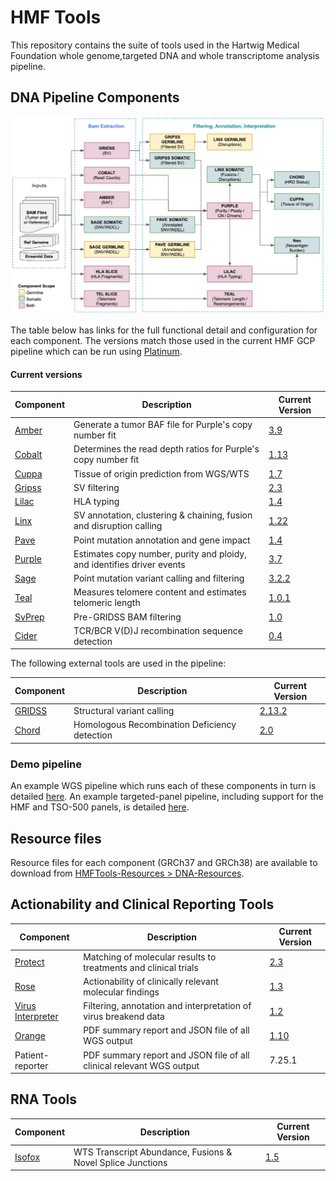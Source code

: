 # HMF Tools

This repository contains the suite of tools used in the Hartwig Medical Foundation whole genome,targeted DNA and whole transcriptome analysis pipeline.  

## DNA Pipeline Components

![HMF_Pipeline](./pipeline/hmf_tools_pipeline.png)

The table below has links for the full functional detail and configuration for each component. The versions match those used in the current HMF GCP pipeline which can be run using [Platinum](https://github.com/hartwigmedical/platinum).

#### Current versions
| Component                     | Description                                                            | Current Version                                                               |
|-------------------------------|------------------------------------------------------------------------|-------------------------------------------------------------------------------|
| [Amber](./amber/README.md)    | Generate a tumor BAF file for Purple's copy number fit                 | [3.9](https://github.com/hartwigmedical/hmftools/releases/tag/amber-v3.9)     |
| [Cobalt](./cobalt/README.md)  | Determines the read depth ratios for Purple's copy number fit          | [1.13](https://github.com/hartwigmedical/hmftools/releases/tag/cobalt-v1.13)  |
| [Cuppa](./cuppa/README.md)    | Tissue of origin prediction from WGS/WTS                               | [1.7](https://github.com/hartwigmedical/hmftools/releases/tag/cuppa-v1.7)     |
| [Gripss](./gripss/README.md)  | SV filtering                                                           | [2.3](https://github.com/hartwigmedical/hmftools/releases/tag/gripss-v2.3.2)  |
| [Lilac](./lilac/README.md)    | HLA typing                                                             | [1.4](https://github.com/hartwigmedical/hmftools/releases/tag/lilac-v1.4.1)   |
| [Linx](./linx/README.md)      | SV annotation, clustering & chaining, fusion and disruption calling    | [1.22](https://github.com/hartwigmedical/hmftools/releases/tag/linx-v1.22)    |
| [Pave](./pave/README.md)      | Point mutation annotation and gene impact                              | [1.4](https://github.com/hartwigmedical/hmftools/releases/tag/pave-v1.4)      |
| [Purple](./purple/README.md)  | Estimates copy number, purity and ploidy, and identifies driver events | [3.7](https://github.com/hartwigmedical/hmftools/releases/tag/purple-v3.7.2)  |
| [Sage](./sage/README.md)      | Point mutation variant calling and filtering                           | [3.2.2](https://github.com/hartwigmedical/hmftools/releases/tag/sage-v3.2.2)  |
| [Teal](./teal/README.md)      | Measures telomere content and estimates telomeric length               | [1.0.1](https://github.com/hartwigmedical/hmftools/releases/tag/teal-v1.0.1)  |
| [SvPrep](./sv-prep/README.md) | Pre-GRIDSS BAM filtering                                               | [1.0](https://github.com/hartwigmedical/hmftools/releases/tag/sv-prep-v1.0.1) |
| [Cider](./cider/README.md)    | TCR/BCR V(D)J recombination sequence detection                         | [0.4](https://github.com/hartwigmedical/hmftools/releases/tag/cider-v0.4)     |

The following external tools are used in the pipeline:

| Component                                        | Description                                   | Current Version                                                       |
|--------------------------------------------------|-----------------------------------------------|-----------------------------------------------------------------------|
| [GRIDSS](https://github.com/PapenfussLab/gridss) | Structural variant calling                    | [2.13.2](https://github.com/PapenfussLab/gridss/releases/tag/v2.13.2) |
| [Chord](https://github.com/UMCUGenetics/CHORD)   | Homologous Recombination Deficiency detection | [2.0](https://github.com/UMCUGenetics/CHORD/releases/tag/2.00)        |


### Demo pipeline
An example WGS pipeline which runs each of these components in turn is detailed [here](./pipeline/README_WGS.md).
An example targeted-panel pipeline, including support for the HMF and TSO-500 panels, is detailed [here](./pipeline/README_PANEL.md).

## Resource files
Resource files for each component (GRCh37 and GRCh38) are available to download from [HMFTools-Resources > DNA-Resources](https://console.cloud.google.com/storage/browser/hmf-public/HMFtools-Resources/dna_pipeline/). 

## Actionability and Clinical Reporting Tools

| Component                                                                          | Description                                                          | Current Version                                                                       |
|------------------------------------------------------------------------------------|----------------------------------------------------------------------|---------------------------------------------------------------------------------------|
| [Protect](https://github.com/hartwigmedical/oncoact/tree/master/protect/README.md) | Matching of molecular results to treatments and clinical trials      | [2.3](https://github.com/hartwigmedical/hmftools/releases/tag/protect-v2.3)           |
| [Rose](https://github.com/hartwigmedical/oncoact/tree/master/rose/README.md)       | Actionability of clinically relevant molecular findings              | [1.3](https://github.com/hartwigmedical/hmftools/releases/tag/rose-v1.3)              |
| [Virus Interpreter](./virus-interpreter/README.md)                                 | Filtering, annotation and interpretation of virus breakend data      | [1.2](https://github.com/hartwigmedical/hmftools/releases/tag/virus-interpreter-v1.2) |
| [Orange](./orange/README.md)                                                       | PDF summary report and JSON file of all WGS output                   | [1.10](https://github.com/hartwigmedical/hmftools/releases/tag/orange-v1.10)          |
| Patient-reporter                                                                   | PDF summary report and JSON file of all clinical relevant WGS output | 7.25.1                                                                                |

## RNA Tools

| Component                    | Description                                                | Current Version                                                            |
|------------------------------|------------------------------------------------------------|----------------------------------------------------------------------------|
| [Isofox](./isofox/README.md) | WTS Transcript Abundance, Fusions & Novel Splice Junctions | [1.5](https://github.com/hartwigmedical/hmftools/releases/tag/isofox-v1.5) |

